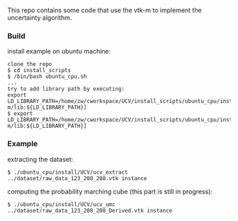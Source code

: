 This repo contains some code that use the vtk-m to implement the uncertainty algorithm.

### Build

install example on ubuntu machine:

```
clone the repo
$ cd install_scripts
$ /bin/bash ubuntu_cpu.sh 
...
try to add library path by executing:
export LD_LIBRARY_PATH=/home/zw/cworkspace/UCV/install_scripts/ubuntu_cpu/install/vtk-m/lib:${LD_LIBRARY_PATH}]
$ export LD_LIBRARY_PATH=/home/zw/cworkspace/UCV/install_scripts/ubuntu_cpu/install/vtk-m/lib:${LD_LIBRARY_PATH}]
```

### Example

extracting the dataset:

```
$ ./ubuntu_cpu/install/UCV/ucv_extract ../dataset/raw_data_123_208_208.vtk instance
```

computing the probability marching cube (this part is still in progress):


```
$ ./ubuntu_cpu/install/UCV/ucv_umc ../dataset/raw_data_123_208_208_Derived.vtk instance
```